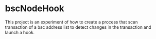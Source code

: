 # bscNodeHook
This project is an experiment of how to create a process that scan transaction of a bsc address list to detect changes in the transaction and launch a hook.
